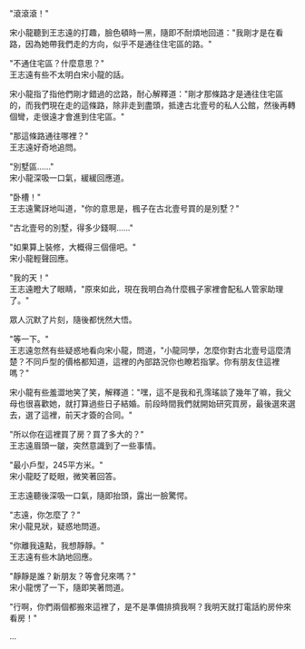 "滾滾滾！"

宋小龍聽到王志遠的打趣，臉色頓時一黑，隨即不耐煩地回道："我剛才是在看路，因為她帶我們走的方向，似乎不是通往住宅區的路。"

"不通住宅區？什麼意思？"  
王志遠有些不太明白宋小龍的話。

宋小龍指了指他們剛才錯過的岔路，耐心解釋道："剛才那條路才是通往住宅區的，而我們現在走的這條路，除非走到盡頭，抵達古北壹号的私人公館，然後再轉個彎，走很遠才會進到住宅區。"

"那這條路通往哪裡？"  
王志遠好奇地追問。

"別墅區……"  
宋小龍深吸一口氣，緩緩回應道。

"卧槽！"  
王志遠驚訝地叫道，"你的意思是，楓子在古北壹号買的是別墅？"

"古北壹号的別墅，得多少錢啊……"  

"如果算上裝修，大概得三個億吧。"  
宋小龍輕聲回應。

"我的天！"  
王志遠瞪大了眼睛，"原來如此，現在我明白為什麼楓子家裡會配私人管家助理了。"

眾人沉默了片刻，隨後都恍然大悟。

"等一下。"  
王志遠忽然有些疑惑地看向宋小龍，問道，"小龍同學，怎麼你對古北壹号這麼清楚？不同戶型的價格都知道，這裡的內部路況你也瞭若指掌。你有朋友住這裡嗎？"

宋小龍有些羞澀地笑了笑，解釋道："嘿，這不是我和孔霈瑤談了幾年了嘛，我父母也很喜歡她，就打算過些日子結婚。前段時間我們就開始研究買房，最後選來選去，選了這裡，前天才簽的合同。"

"所以你在這裡買了房？買了多大的？"  
王志遠眉頭一皺，突然意識到了一些事情。

"最小戶型，245平方米。"  
宋小龍眨了眨眼，微笑著回答。

王志遠聽後深吸一口氣，隨即抬頭，露出一臉驚愕。

"志遠，你怎麼了？"  
宋小龍見狀，疑惑地問道。

"你離我遠點，我想靜靜。"  
王志遠有些木訥地回應。

"靜靜是誰？新朋友？等會兒來嗎？"  
宋小龍愣了一下，隨即笑著問道。

"行啊，你們兩個都搬來這裡了，是不是準備排擠我啊？我明天就打電話約房仲來看房！"

...